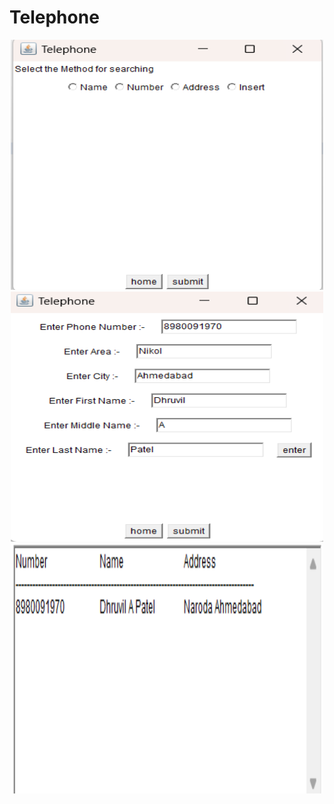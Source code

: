 # Telephone
<p align = "center">
  <img src = "screenshots/1.png" width = "500" height = "400"/>
  <img src = "screenshots/2.png" width = "500" height = "400"/>
  <img src = "screenshots/3.png" width = "500" height = "400"/>
</p>
